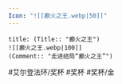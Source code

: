 ```yaml
---
Icon: "![[癫火之王.webp|50]]"
---
```

```ad-common-gold-trophy
title: (Title:: "癫火之王")
![[癫火之王.webp|100]]
(Comment:: "走进结局“癫火之王”")
```

#艾尔登法环/奖杯 #奖杯 #奖杯/金